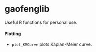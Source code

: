 # gaofenglib
Useful R functions for personal use.

#### Plotting
- `plot_KMCurve` plots Kaplan-Meier curve.
